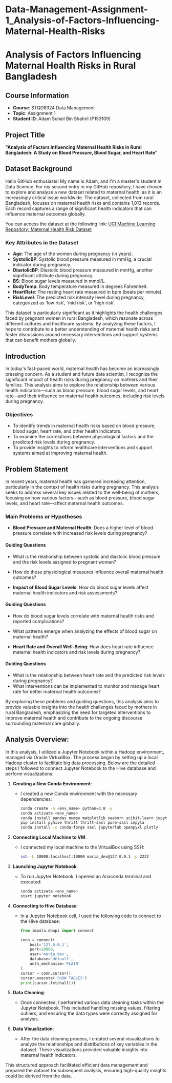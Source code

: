# Data-Management-Assignment-1_Analysis-of-Factors-Influencing-Maternal-Health-Risks
# Analysis of Factors Influencing Maternal Health Risks in Rural Bangladesh

## Course Information
- **Course**: STQD6324 Data Management
- **Topic**: Assignment 1
- **Student ID**: Adam Suhail Bin Shahril (P153109)

## Project Title
**"Analysis of Factors Influencing Maternal Health Risks in Rural Bangladesh: A Study on Blood Pressure, Blood Sugar, and Heart Rate"**

## Dataset Background
Hello GitHub enthusiasts! My name is Adam, and I'm a master's student in Data Science. For my second entry in my GitHub repository, I have chosen to explore and analyze a new dataset related to maternal health, as it is an increasingly critical issue worldwide. The dataset, collected from rural Bangladesh, focuses on maternal health risks and contains 1,013 records. Each record captures a range of significant health indicators that can influence maternal outcomes globally.

You can access the dataset at the following link: [UCI Machine Learning Repository: Maternal Health Risk Dataset](<insert_link_here>)

### Key Attributes in the Dataset
- **Age**: The age of the women during pregnancy (in years).
- **SystolicBP**: Systolic blood pressure measured in mmHg, a crucial indicator during pregnancy.
- **DiastolicBP**: Diastolic blood pressure measured in mmHg, another significant attribute during pregnancy.
- **BS**: Blood sugar levels measured in mmol/L.
- **BodyTemp**: Body temperature measured in degrees Fahrenheit.
- **HeartRate**: The resting heart rate measured in bpm (beats per minute).
- **RiskLevel**: The predicted risk intensity level during pregnancy, categorized as 'low risk', 'mid risk', or 'high risk'.

This dataset is particularly significant as it highlights the health challenges faced by pregnant women in rural Bangladesh, which resonate across different cultures and healthcare systems. By analyzing these factors, I hope to contribute to a better understanding of maternal health risks and foster discussions around necessary interventions and support systems that can benefit mothers globally.

## Introduction
In today's fast-paced world, maternal health has become an increasingly pressing concern. As a student and future data scientist, I recognize the significant impact of health risks during pregnancy on mothers and their families. This analysis aims to explore the relationship between various health indicators—such as blood pressure, blood sugar levels, and heart rate—and their influence on maternal health outcomes, including risk levels during pregnancy.

### Objectives
- To identify trends in maternal health risks based on blood pressure, blood sugar, heart rate, and other health indicators.
- To examine the correlations between physiological factors and the predicted risk levels during pregnancy.
- To provide insights to inform healthcare interventions and support systems aimed at improving maternal health.

## Problem Statement
In recent years, maternal health has garnered increasing attention, particularly in the context of health risks during pregnancy. This analysis seeks to address several key issues related to the well-being of mothers, focusing on how various factors—such as blood pressure, blood sugar levels, and heart rate—affect maternal health outcomes.

### Main Problems or Hypotheses
- **Blood Pressure and Maternal Health**: Does a higher level of blood pressure correlate with increased risk levels during pregnancy?

#### Guiding Questions
- What is the relationship between systolic and diastolic blood pressure and the risk levels assigned to pregnant women?
- How do these physiological measures influence overall maternal health outcomes?

- **Impact of Blood Sugar Levels**: How do blood sugar levels affect maternal health indicators and risk assessments?

#### Guiding Questions
- How do blood sugar levels correlate with maternal health risks and reported complications?
- What patterns emerge when analyzing the effects of blood sugar on maternal health?

- **Heart Rate and Overall Well-Being**: How does heart rate influence maternal health indicators and risk levels during pregnancy?

#### Guiding Questions
- What is the relationship between heart rate and the predicted risk levels during pregnancy?
- What interventions can be implemented to monitor and manage heart rate for better maternal health outcomes?

By exploring these problems and guiding questions, this analysis aims to provide valuable insights into the health challenges faced by mothers in rural Bangladesh, emphasizing the need for targeted interventions to improve maternal health and contribute to the ongoing discourse surrounding maternal care globally.

## Analysis Overview:

In this analysis, I utilized a Jupyter Notebook within a Hadoop environment, managed via Oracle VirtualBox. The process began by setting up a local Hadoop cluster to facilitate big data processing. Below are the detailed steps I followed to connect Jupyter Notebook to the Hive database and perform visualizations:

1. **Creating a New Conda Environment**:
   - I created a new Conda environment with the necessary dependencies:
     ```bash
     conda create -n <env_name> python=3.8 -y
     conda activate <env_name>
     conda install pandas numpy matplotlib seaborn scikit-learn jupyter
     pip install pyhive thrift thrift-sasl pure-sasl impyla
     conda install -c conda-forge sasl jupyterlab openpyxl plotly
     ```

2. **Connecting Local Machine to VM**:
   - I connected my local machine to the VirtualBox using SSH:
     ```bash
     ssh -L 10000:localhost:10000 maria_dev@127.0.0.1 -p 2222
     ```

3. **Launching Jupyter Notebook**:
   - To run Jupyter Notebook, I opened an Anaconda terminal and executed:
     ```bash
     conda activate <env_name>
     start jupyter notebook
     ```

4. **Connecting to Hive Database**:
   - In a Jupyter Notebook cell, I used the following code to connect to the Hive database:
     ```python
     from impala.dbapi import connect

     conn = connect(
         host='127.0.0.1',
         port=10000,
         user='maria_dev',
         database='default',
         auth_mechanism='PLAIN'
     )
     cursor = conn.cursor()
     cursor.execute('SHOW TABLES')
     print(cursor.fetchall())
     ```

5. **Data Cleaning**:
   - Once connected, I performed various data cleaning tasks within the Jupyter Notebook. This included handling missing values, filtering outliers, and ensuring the data types were correctly assigned for analysis.

6. **Data Visualization**:
   - After the data cleaning process, I created several visualizations to analyze the relationships and distributions of key variables in the dataset. These visualizations provided valuable insights into maternal health indicators.

This structured approach facilitated efficient data management and prepared the dataset for subsequent analysis, ensuring high-quality insights could be derived from the data.
